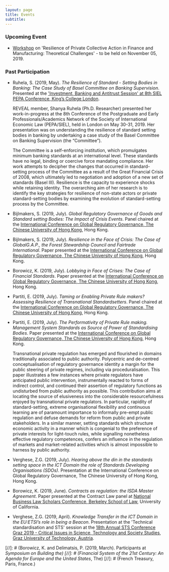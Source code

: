 ```yaml
---
layout: page
title: Events
subtitle:
---
```

### Upcoming Event
- [Workshop](https://www.erc-reveal.eu/workshop/) on 'Resilience of Private Collective Action in Finance and Manufacturing: Theoretical Challenges' - to be held on November 05, 2019.

### Past Participation
- Ruhela, S. (2019, May). _The Resilience of Standard - Setting Bodies in Banking: The Case Study of Basel Committee on Banking Supervision_. Presented at the ['Investment, Banking and Antitrust Session' at 8th SIEL PEPA Conference, King’s College London](https://www.kcl.ac.uk/events/8th-pepasiel-conference).

    REVEAL member, Shanya Ruhela (Ph.D. Researcher) presented her work-in-progress at the 8th Conference of the Postgraduate and Early Professionals/Academics Network of the Society of International Economic Law (PEPA/SIEL), held in London on May 30-31, 2019. Her presentation was on understanding the resilience of standard setting bodies in banking by undertaking a case study of the Basel Committee on Banking Supervision (the “Committee”).

    The Committee is a self-enforcing institution, which promulgates minimum banking standards at an international level. These standards have no legal, binding or coercive force mandating compliance. Her work attempts to decipher the changes that occurred in standard-setting process of the Committee as a result of the Great Financial Crisis of 2008, which ultimately led to negotiation and adoption of a new set of standards (Basel III). Resilience is the capacity to experience shocks while retaining identity. The overarching aim of her research is to identify the key strategies for resilience of non-state actors or private standard-setting bodies by examining the evolution of standard-setting process by the Committee.

- Bijlmakers, S. (2019, July). _Global Regulatory Governance of Goods and Standard setting Bodies: The Impact of Crisis Events_. Panel chaired at the [International Conference on Global Regulatory Governance, The Chinese University of Hong Kong](https://icgrg-cuhk-2019.com/), Hong Kong.

- Bijlmakers, S. (2019, July). _Resilience in the Face of Crisis: The Case of GlobalG.A.P., the Forest Stewardship Council and Fairtrade International_. Paper presented at the [International Conference on Global Regulatory Governance, The Chinese University of Hong Kong](https://icgrg-cuhk-2019.com/), Hong Kong.

- Borowicz, K. (2019, July). _Lobbying in Face of Crises: The Case of Financial Standards_. Paper presented at the [International Conference on Global Regulatory Governance, The Chinese University of Hong Kong](https://icgrg-cuhk-2019.com/), Hong Kong.

- Partiti, E. (2019, July). _Taming or Enabling Private Rule makers? Assessing Resilience of Transnational Standardsetters_. Panel chaired at the [International Conference on Global Regulatory Governance, The Chinese University of Hong Kong](https://icgrg-cuhk-2019.com/), Hong Kong.

- Partiti, E. (2019, July). _The Performativity of Private Rule making. Management System Standards as Source of Power of Standardising Bodies_. Paper presented at the [International Conference on Global Regulatory Governance, The Chinese University of Hong Kong](https://icgrg-cuhk-2019.com/), Hong Kong.

    Transnational private regulation has emerged and flourished in domains traditionally associated to public authority. Polycentric and de-centred conceptualisation of regulatory governance identity a margin for the public steering of private regimes, including via proceduralisation. This paper illustrates a few instances where private regulators have anticipated public intervention, instrumentally reacted to forms of indirect control, and continued their assertion of regulatory functions as undisturbed from public authority as possible. This contribution aims at locating the source of elusiveness into the considerable resourcefulness enjoyed by transnational private regulators. In particular, rapidity of standard-setting, extreme organisational flexibility and continuous learning are of paramount importance to informally pre-empt public regulation and defuse demands for reform from public and private stakeholders. In a similar manner, setting standards which structure economic activity in a manner which is congenial to the preference of private interests for light-touch rules, while signalling nonetheless effective regulatory competences, confers an influence in the regulation of markets and market-related activities which is almost impossible to harness by public authority.

- Verghese, Z.G. (2019, July). _Hearing above the din in the standards setting space in the ICT Domain the role of Standards Developing Organisations (SDOs)_. Presentation at the International Conference on Global Regulatory Governance, The Chinese University of Hong Kong, Hong Kong.

- Borowicz, K. (2019, June). _Contracts as regulation: the ISDA Master Agreement_. Paper presented at the Contract Law panel at [National Business Law Scholars Conference, Berkeley School of Law](https://www.law.berkeley.edu/research/business/events/previous-events/nblsc2019/), University of California.

- Verghese, Z.G. (2019, April). _Knowledge Transfer in the ICT Domain in the EU:ETSI’s role in being a Beacon_. Presentation at the 'Technical standardisation and STS' session at the [18th Annual STS Conference Graz 2019 - Critical Issues in Science, Technology and Society Studies, Graz University of Technology, Austria](https://sts-conference.isds.tugraz.at/event/2/).

[//]: # (Borowicz, K. and Delimatsis, P. (2019, March). Participants at _Symposium on Building the) [//]: # (Financial System of the 21st Century: An Agenda for Europe and the United States_, The)
[//]: # (French Treasury, Paris, France.)
